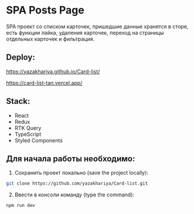 # SPA Posts Page

SPA проект со списком карточек, пришедшие данные хранятся в сторе, есть функции лайка, удаления карточек, переход на страницы отдельных карточек и фильтрация.

## Deploy:
https://yazakhariya.github.io/Card-list/

https://card-list-tan.vercel.app/

## Stack:

- React
- Redux
- RTK Query
- TypeScript
- Styled Components

## Для начала работы необходимо:
1. Сохранить проект локально (save the project locally): 
```bash
git clone https://github.com/yazakhariya/Card-list.git
```  
2. Ввести в консоли команду (type the command):
```bash 
npm run dev
```

